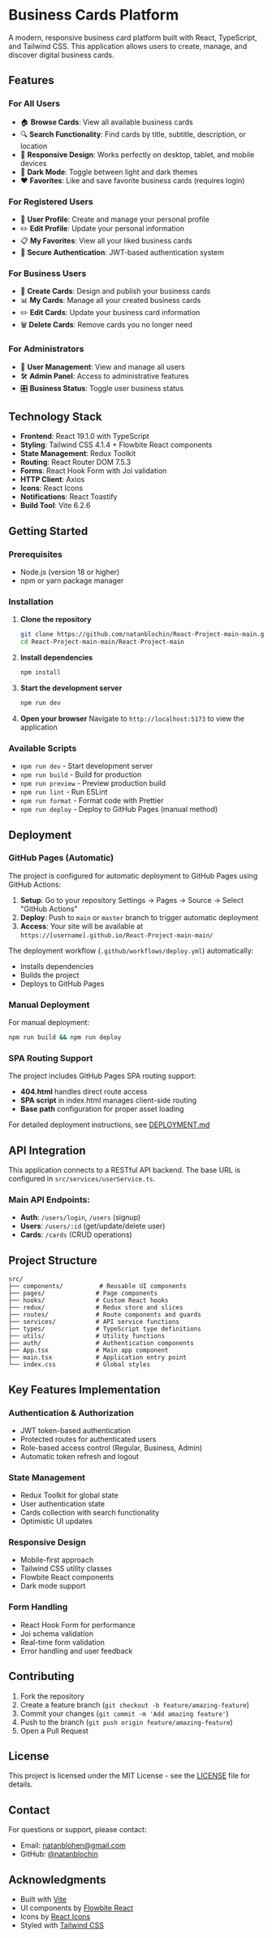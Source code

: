 # Business Cards Platform

A modern, responsive business card platform built with React, TypeScript, and Tailwind CSS. This application allows users to create, manage, and discover digital business cards.

## Features

### For All Users

- 🏠 **Browse Cards**: View all available business cards
- 🔍 **Search Functionality**: Find cards by title, subtitle, description, or location
- 📱 **Responsive Design**: Works perfectly on desktop, tablet, and mobile devices
- 🌙 **Dark Mode**: Toggle between light and dark themes
- ❤️ **Favorites**: Like and save favorite business cards (requires login)

### For Registered Users

- 👤 **User Profile**: Create and manage your personal profile
- ✏️ **Edit Profile**: Update your personal information
- 📋 **My Favorites**: View all your liked business cards
- 🔐 **Secure Authentication**: JWT-based authentication system

### For Business Users

- 💼 **Create Cards**: Design and publish your business cards
- 📊 **My Cards**: Manage all your created business cards
- ✏️ **Edit Cards**: Update your business card information
- 🗑️ **Delete Cards**: Remove cards you no longer need

### For Administrators

- 👥 **User Management**: View and manage all users
- 🛠️ **Admin Panel**: Access to administrative features
- 🎛️ **Business Status**: Toggle user business status

## Technology Stack

- **Frontend**: React 19.1.0 with TypeScript
- **Styling**: Tailwind CSS 4.1.4 + Flowbite React components
- **State Management**: Redux Toolkit
- **Routing**: React Router DOM 7.5.3
- **Forms**: React Hook Form with Joi validation
- **HTTP Client**: Axios
- **Icons**: React Icons
- **Notifications**: React Toastify
- **Build Tool**: Vite 6.2.6

## Getting Started

### Prerequisites

- Node.js (version 18 or higher)
- npm or yarn package manager

### Installation

1. **Clone the repository**

   ```bash
   git clone https://github.com/natanblochin/React-Project-main-main.git
   cd React-Project-main-main/React-Project-main
   ```

2. **Install dependencies**

   ```bash
   npm install
   ```

3. **Start the development server**

   ```bash
   npm run dev
   ```

4. **Open your browser**
   Navigate to `http://localhost:5173` to view the application

### Available Scripts

- `npm run dev` - Start development server
- `npm run build` - Build for production
- `npm run preview` - Preview production build
- `npm run lint` - Run ESLint
- `npm run format` - Format code with Prettier
- `npm run deploy` - Deploy to GitHub Pages (manual method)

## Deployment

### GitHub Pages (Automatic)

The project is configured for automatic deployment to GitHub Pages using GitHub Actions:

1. **Setup**: Go to your repository Settings → Pages → Source → Select "GitHub Actions"
2. **Deploy**: Push to `main` or `master` branch to trigger automatic deployment
3. **Access**: Your site will be available at `https://[username].github.io/React-Project-main-main/`

The deployment workflow (`.github/workflows/deploy.yml`) automatically:

- Installs dependencies
- Builds the project
- Deploys to GitHub Pages

### Manual Deployment

For manual deployment:

```bash
npm run build && npm run deploy
```

### SPA Routing Support

The project includes GitHub Pages SPA routing support:

- **404.html** handles direct route access
- **SPA script** in index.html manages client-side routing
- **Base path** configuration for proper asset loading

For detailed deployment instructions, see [DEPLOYMENT.md](DEPLOYMENT.md)

## API Integration

This application connects to a RESTful API backend. The base URL is configured in `src/services/userService.ts`.

### Main API Endpoints:

- **Auth**: `/users/login`, `/users` (signup)
- **Users**: `/users/:id` (get/update/delete user)
- **Cards**: `/cards` (CRUD operations)

## Project Structure

```
src/
├── components/          # Reusable UI components
├── pages/              # Page components
├── hooks/              # Custom React hooks
├── redux/              # Redux store and slices
├── routes/             # Route components and guards
├── services/           # API service functions
├── types/              # TypeScript type definitions
├── utils/              # Utility functions
├── auth/               # Authentication components
├── App.tsx             # Main app component
├── main.tsx            # Application entry point
└── index.css           # Global styles
```

## Key Features Implementation

### Authentication & Authorization

- JWT token-based authentication
- Protected routes for authenticated users
- Role-based access control (Regular, Business, Admin)
- Automatic token refresh and logout

### State Management

- Redux Toolkit for global state
- User authentication state
- Cards collection with search functionality
- Optimistic UI updates

### Responsive Design

- Mobile-first approach
- Tailwind CSS utility classes
- Flowbite React components
- Dark mode support

### Form Handling

- React Hook Form for performance
- Joi schema validation
- Real-time form validation
- Error handling and user feedback

## Contributing

1. Fork the repository
2. Create a feature branch (`git checkout -b feature/amazing-feature`)
3. Commit your changes (`git commit -m 'Add amazing feature'`)
4. Push to the branch (`git push origin feature/amazing-feature`)
5. Open a Pull Request

## License

This project is licensed under the MIT License - see the [LICENSE](LICENSE) file for details.

## Contact

For questions or support, please contact:

- Email: natanblohen@gmail.com
- GitHub: [@natanblochin](https://github.com/VireNN1993)

## Acknowledgments

- Built with [Vite](https://vitejs.dev/)
- UI components by [Flowbite React](https://flowbite-react.com/)
- Icons by [React Icons](https://react-icons.github.io/react-icons/)
- Styled with [Tailwind CSS](https://tailwindcss.com/)

